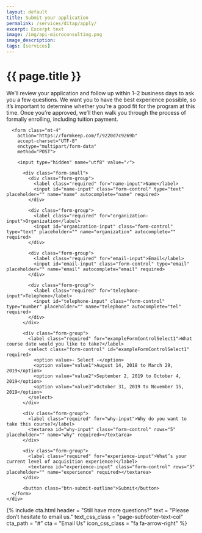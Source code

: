 ```yaml
---
layout: default
title: Submit your application
permalink: /services/ditap/apply/
excerpt: Excerpt text
image: /img/api-microconsulting.png
image_description: 
tags: [services]
---
```


<div class="hero">
  <div class="container">
    <div class="row">
      <div class="col-12 col-lg-8 offset-lg-2">
        <h1 class="hero-heading">{{ page.title }}</h1>
      </div>
    </div>
  </div>
</div>

<div class="container mt-6">
  <div class="row">
    <div class="col-md-8 mx-md-auto">
      <p>We’ll review your application and follow up within 1–2 business days to ask you a few questions. We want you to have the best experience possible, so it’s important to determine whether you’re a good fit for the program at this time. Once you’re approved, we’ll then walk you through the process of formally enrolling, including tuition payment.</p>

      <form class="mt-4"
        action="https://formkeep.com/f/9220d7c9269b"
        accept-charset="UTF-8"
        enctype="multipart/form-data"
        method="POST">
        
        <input type="hidden" name="utf8" value="✓">

          <div class="form-small">
            <div class="form-group">
              <label class="required" for="name-input">Name</label>
              <input id="name-input" class="form-control" type="text" placeholder="" name="name" autocomplete="name" required>
            </div>

            <div class="form-group">
              <label class="required" for="organization-input">Organization</label>
              <input id="organization-input" class="form-control" type="text" placeholder="" name="organization" autocomplete="" required>
            </div>

            <div class="form-group">
              <label class="required" for="email-input">Email</label>
              <input id="email-input" class="form-control" type="email" placeholder="" name="email" autocomplete="email" required>
            </div>

            <div class="form-group">
              <label class="required" for="telephone-input">Telephone</label>
              <input id="telephone-input" class="form-control" type="number" placeholder="" name="telephone" autocomplete="tel" required>
            </div>
          </div>

          <div class="form-group">
            <label class="required" for="exampleFormControlSelect1">What course date would you like to take?</label>
            <select class="form-control" id="exampleFormControlSelect1" required>
              <option value>- Select -</option>
              <option value="value1">August 14, 2018 to March 29, 2019</option>
              <option value="value2">September 2, 2019 to October 4, 2019</option>
              <option value="value3">October 31, 2019 to November 15, 2019</option>
            </select>
          </div>

          <div class="form-group">
            <label class="required" for="why-input">Why do you want to take this course?</label>
            <textarea id="why-input" class="form-control" rows="5" placeholder="" name="why" required></textarea>
          </div>

          <div class="form-group">
            <label class="required" for="experience-input">What’s your current level of acquisition experience?</label>
            <textarea id="experience-input" class="form-control" rows="5" placeholder="" name="experience" required></textarea>
          </div>

          <button class="btn-submit-outline">Submit</button>
      </form>
    </div>
  </div>
</div>

{% include cta.html
  header = "Still have more questions?"
  text = "Please don’t hesitate to email us."
  text_css_class = "page-subfooter-text-col"
  cta_path = "#"
  cta = "Email Us"
  icon_css_class = "fa fa-arrow-right"
%}
